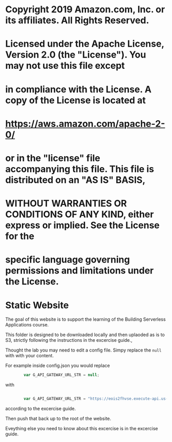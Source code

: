 # Copyright 2019 Amazon.com, Inc. or its affiliates. All Rights Reserved.
#
# Licensed under the Apache License, Version 2.0 (the "License"). You may not use this file except
# in compliance with the License. A copy of the License is located at
#
# https://aws.amazon.com/apache-2-0/
#
# or in the "license" file accompanying this file. This file is distributed on an "AS IS" BASIS,
# WITHOUT WARRANTIES OR CONDITIONS OF ANY KIND, either express or implied. See the License for the
# specific language governing permissions and limitations under the License.

# Static Website

The goal of this website is to support the learning of the Building Serverless Applications course.

This folder is designed to be downloaded locally and then uplaoded as is to S3, strictly following the instructions in the excercise guide.,


Thought the lab you may need to edit a config file. Simpy replace the `null` with with your content.

For example inside config.json you would replace

```JavaScript
		var G_API_GATEWAY_URL_STR = null;
```

with

```JavaScript

		var G_API_GATEWAY_URL_STR = "https://eois2fhvse.execute-api.us-east-1.amazonaws.com/test"
```
according to the excercise guide.


Then push that back up to the root of the website.

Eveything else you need to know about this excercise is in the excercise guide.